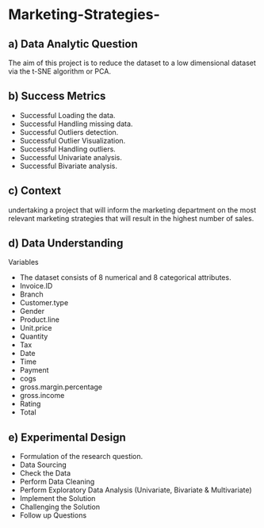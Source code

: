 # Marketing-Strategies-
## a) Data Analytic Question

The aim of  this project is to reduce the dataset to a low dimensional dataset via the t-SNE algorithm or PCA.

## b) Success Metrics

* Successful Loading the data.
* Successful Handling missing data.
* Successful Outliers detection.
* Successful Outlier Visualization.
* Successful Handling  outliers.
* Successful Univariate analysis.
* Successful Bivariate analysis.



## c) Context

undertaking a project that will inform the marketing department on the most relevant marketing strategies that will result in the highest number of sales.

## d) Data Understanding
Variables

* The dataset consists of 8 numerical and 8 categorical attributes.
* Invoice.ID
* Branch
* Customer.type
* Gender
* Product.line
* Unit.price
* Quantity
* Tax
* Date
* Time
* Payment
* cogs
* gross.margin.percentage
* gross.income
* Rating
* Total

## e) Experimental Design

* Formulation of the research question.
* Data Sourcing
* Check the Data
* Perform Data Cleaning
* Perform Exploratory Data Analysis  (Univariate, Bivariate & Multivariate)
* Implement the Solution
* Challenging the Solution
* Follow up Questions
